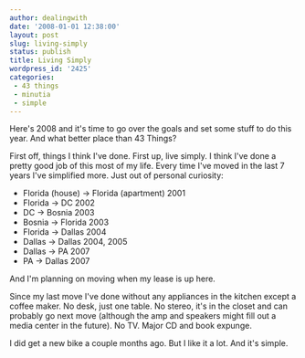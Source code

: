 ```yaml
---
author: dealingwith
date: '2008-01-01 12:38:00'
layout: post
slug: living-simply
status: publish
title: Living Simply
wordpress_id: '2425'
categories:
 - 43 things
 - minutia
 - simple
---
```


Here's 2008 and it's time to go over the goals and set some stuff to do this year. And what better place than 43 Things?

First off, things I think I've done. First up, live simply. I think I've done a pretty good job of this most of my life. Every time I've moved in the last 7 years I've simplified more. Just out of personal curiosity:

- Florida (house) → Florida (apartment) 2001
- Florida → DC 2002
- DC → Bosnia 2003
- Bosnia → Florida 2003
- Florida → Dallas 2004
- Dallas → Dallas 2004, 2005
- Dallas → PA 2007
- PA → Dallas 2007

And I'm planning on moving when my lease is up here.

Since my last move I've done without any appliances in the kitchen except a coffee maker. No desk, just one table. No stereo, it's in the closet and can probably go next move (although the amp and speakers might fill out a media center in the future). No TV. Major CD and book expunge.

I did get a new bike a couple months ago. But I like it a lot. And it's simple.
